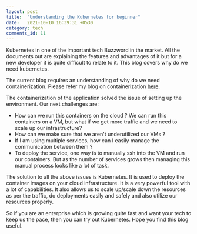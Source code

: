 ```yaml
---
layout: post
title:  "Understanding the Kubernetes for beginner"
date:   2021-10-10 16:39:31 +0530
category: tech
comments_id: 11
---
```


Kubernetes in one of the important tech Buzzword in the market. All the documents out are explaining the features and advantages of it but for a new developer it is quite difficult to relate to it. This blog covers why do we need kubernetes.

<!--more-->

The current blog requires an understanding of why do we need containerization. Please refer my blog on containerization [here]().

The containerization of the application solved the issue of setting up the environment. Our next challenges are:

* How can we run this containers on the cloud ? We can run this containers on a VM, but what if we get more traffic and we need to scale up our infrastructure? 
* How can we make sure that we aren't underutilized our VMs ?
* If I am using multiple services, how can I easily manage the communication between them ?
* To deploy the service, one way is to manually ssh into the VM and run our containers. But as the number of services grows then managing this manual process looks like a lot of task.

The solution to all the above issues is Kubernetes. It is used to deploy the container images on your cloud infrastructure. It is a very powerful tool with a lot of capabilities. It also allows us to scale up/scale down the resources as per the traffic, do deployments easily and safely and also utilize our resources properly.

So if you are an enterprise which is growing quite fast and want your tech to keep us the pace, then you can try out Kubernetes. Hope you find this blog useful.